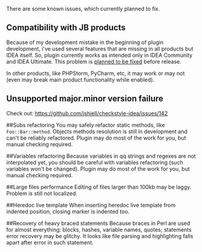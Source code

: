 There are some known issues, which currently planned to fix.

## Compatibility with JB products
Because of my development mistake in the beginning of plugin development, i've used several features that are missing in all products but IDEA itself. So, plugin currently works as intended only in IDEA Community and IDEA Ultimate. This problem is [planned to be fixed](https://github.com/hurricup/Perl5-IDEA/issues/265) before release. 

In other products, like PHPStorm, PyCharm, etc, it may work or may not (even may break main product functionality while enabled).

## Unsupported major.minor version failure
Check out: https://github.com/jshiell/checkstyle-idea/issues/142

##Subs refactoring
You may safely refactor static methods, like `Foo::Bar::method`. Objects methods resolution is still in development and can't be reliably refactored. Plugin may do most of the work for you, but manual checking required.

##Variables refactoring
Because variables in qq strings and regexes are not interpolated yet, you should be careful with variables refactoring (such variables won't be changed). Plugin may do most of the work for you, but manual checking required.

##Large files performance
Editing of files larger than 100kb may be laggy. Problem is still not localized.

##Heredoc live template
When inserting heredoc live template from indented position, closing marker is indented too. 

##Recovery of heavy braced statements
Because braces in Perl are used for almost everything: blocks, hashes, variable names, quotes; statements error recovery may be glitchy. It looks like file parsing and highlighting falls apart after error in such statement. 

